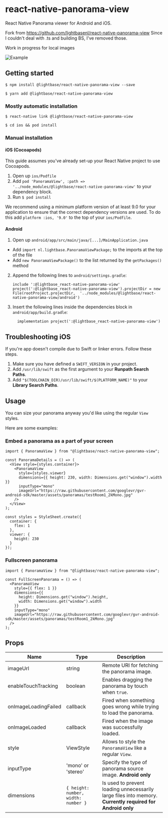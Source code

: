 # react-native-panorama-view

React Native Panorama viewer for Android and iOS.

Fork from https://github.com/lightbasenl/react-native-panorama-view
Since I couldn't deal with .ts and building BS, I've removed those.

Work in progress for local images

![Example](https://raw.githubusercontent.com/lightbasenl/react-native-panorama-view/master/example.gif)

## Getting started

`$ npm install @lightbase/react-native-panorama-view --save`

`$ yarn add @lightbase/react-native-panorama-view`

### Mostly automatic installation

`$ react-native link @lightbase/react-native-panorama-view`

`$ cd ios && pod install`

### Manual installation

#### iOS (Cocoapods)

This guide assumes you've already set-up your React Native project to use Cocoapods.

1. Open up `ios/Podfile`
2. Add `pod 'PanoramaView', :path => '../node_modules/@lightbase/react-native-panorama-view'` to your dependency block.
3. Run `$ pod install`

We recommend using a minimum platform version of at least 9.0 for your application to ensure that the correct
dependency versions are used. To do this add `platform :ios, '9.0'` to the top of your `ios/Podfile`.

#### Android

1. Open up `android/app/src/main/java/[...]/MainApplication.java`

- Add `import nl.lightbase.PanoramaViewPackage;` to the imports at the top of the file
- Add `new PanoramaViewPackage()` to the list returned by the `getPackages()` method

2. Append the following lines to `android/settings.gradle`:
   ```
   include ':@lightbase_react-native-panorama-view'
   project(':@lightbase_react-native-panorama-view').projectDir = new File(rootProject.projectDir, 	'../node_modules/@lightbase/react-native-panorama-view/android')
   ```
3. Insert the following lines inside the dependencies block in `android/app/build.gradle`:
   ```
     implementation project(':@lightbase_react-native-panorama-view')
   ```

## Troubleshooting iOS

If you're app doesn't compile due to Swift or linker errors. Follow these steps.

1. Make sure you have defined a `SWIFT_VERSION` in your project.
2. Add `/usr/lib/swift` as the first argument to your **Runpath Search Paths**.
3. Add `"$(TOOLCHAIN_DIR)/usr/lib/swift/$(PLATFORM_NAME)"` to your **Library Search Paths**.

## Usage

You can size your panorama anyway you'd like using the regular `View` styles.

Here are some examples:

### Embed a panorama as a part of your screen

```tsx
import { PanoramaView } from "@lightbase/react-native-panorama-view";

const PanoramaDetails = () => (
  <View style={styles.container}>
    <PanoramaView
      style={styles.viewer}
      dimensions={{ height: 230, width: Dimensions.get("window").width }}
      inputType="mono"
      imageUrl="https://raw.githubusercontent.com/googlevr/gvr-android-sdk/master/assets/panoramas/testRoom1_2kMono.jpg"
    />
  </View>
);

const styles = StyleSheet.create({
  container: {
    flex: 1
  },
  viewer: {
    height: 230
  }
});
```

### Fullscreen panorama

```tsx
import { PanoramaView } from "@lightbase/react-native-panorama-view";

const FullScreenPanorama = () => (
  <PanoramaView
    style={{ flex: 1 }}
    dimensions={{
      height: Dimensions.get("window").height,
      width: Dimensions.get("window").width
    }}
    inputType="mono"
    imageUrl="https://raw.githubusercontent.com/googlevr/gvr-android-sdk/master/assets/panoramas/testRoom1_2kMono.jpg"
  />
);
```

## Props

| Name                 | Type                                | Description                                                                                               |
| -------------------- | ----------------------------------- | --------------------------------------------------------------------------------------------------------- |
| imageUrl             | string                              | Remote URI for fetching the panorama image.                                                               |
| enableTouchTracking  | boolean                             | Enables dragging the panorama by touch when `true`.                                                       |
| onImageLoadingFailed | callback                            | Fired when something goes wrong while trying to load the panorama.                                        |
| onImageLoaded        | callback                            | Fired when the image was successfully loaded.                                                             |
| style                | ViewStyle                           | Allows to style the `PanoramaView` like a regular `View`.                                                 |
| inputType            | 'mono' or 'stereo'                  | Specify the type of panorama source image. **Android only**                                               |
| dimensions           | `{ height: number, width: number }` | Is used to prevent loading unnecessarily large files into memory. **Currently required for Android only** |
